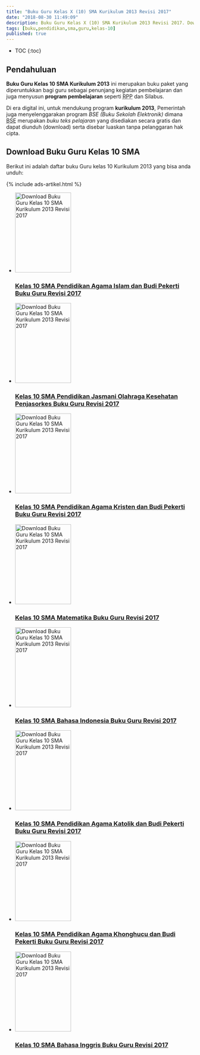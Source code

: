 ```yaml
---
title: "Buku Guru Kelas X (10) SMA Kurikulum 2013 Revisi 2017"
date: "2018-08-30 11:49:09"
description: Buku Guru Kelas X (10) SMA Kurikulum 2013 Revisi 2017. Download/unduh buku Guru Kelas 10 SMA Kurikulum 2013 Revisi 2017.
tags: [buku,pendidikan,sma,guru,kelas-10]
published: true
---
```

* TOC
{:toc}

## Pendahuluan
**Buku Guru Kelas 10 SMA Kurikulum 2013** ini merupakan buku paket yang diperuntukkan bagi guru sebagai penunjang kegiatan pembelajaran dan juga menyusun **program pembelajaran** seperti <abbr title="Rencana Pelaksanaan Pembelajaran">RPP</abbr> dan Silabus. 

Di era digital ini, untuk mendukung program **kurikulum 2013**, Pemerintah juga menyelenggarakan program *BSE (Buku Sekolah Elektronik)* dimana <abbr title="Buku Sekolah Elektronik">BSE</abbr> merupakan *buku teks pelajaran* yang disediakan secara gratis dan dapat diunduh (download) serta disebar luaskan tanpa pelanggaran hak cipta. 



## Download Buku Guru Kelas 10 SMA 
Berikut ini adalah daftar buku Guru kelas 10 Kurikulum 2013 yang bisa anda unduh:

{% include ads-artikel.html %}

<div class="products_box" id="products_box_1">
<ul id="books">
<li><a rel="nofollow" href="http://bsd.pendidikan.id/data/2013/kelas_10sma/guru/Kelas_10_SMA_Pendidikan_Agama_Islam_dan_Budi_Pekerti_Guru_2017.pdf" class="product" id="Kurikulum 2013 SMA Kelas 10 (Guru)"  data-popup="false" data-url="Kelas_10_SMA_Pendidikan_Agama_Islam_dan_Budi_Pekerti_Guru_2017.pdf" title="Kelas 10 SMA Pendidikan Agama Islam dan Budi Pekerti Guru 2017"><img alt="Download Buku Guru Kelas 10 SMA Kurikulum 2013 Revisi 2017" src="https://artipedia.site/img/thumb//Kelas_10_SMA_Pendidikan_Agama_Islam_dan_Budi_Pekerti_Guru_2017-thumb.jpg" width="150" height="215" /><div class="product_title" id="title_1"><h3>Kelas 10 SMA Pendidikan Agama Islam dan Budi Pekerti Buku Guru Revisi 2017</h3></div></a></li><li><a rel="nofollow" href="http://bsd.pendidikan.id/data/2013/kelas_10sma/guru/Kelas_10_SMA_Pendidikan_Jasmani_Olahraga_Kesehatan_Penjasorkes_Guru_2017.pdf" class="product" id="Kurikulum 2013 SMA Kelas 10 (Guru)"  data-popup="false" data-url="Kelas_10_SMA_Pendidikan_Jasmani_Olahraga_Kesehatan_Penjasorkes_Guru_2017.pdf" title="Kelas 10 SMA Pendidikan Jasmani Olahraga Kesehatan Penjasorkes Guru 2017"><img alt="Download Buku Guru Kelas 10 SMA Kurikulum 2013 Revisi 2017" src="https://artipedia.site/img/thumb//Kelas_10_SMA_Pendidikan_Jasmani_Olahraga_Kesehatan_Penjasorkes_Guru_2017-thumb.jpg" width="150" height="215" /><div class="product_title" id="title_1"><h3>Kelas 10 SMA Pendidikan Jasmani Olahraga Kesehatan Penjasorkes Buku Guru Revisi 2017</h3></div></a></li><li><a rel="nofollow" href="http://bsd.pendidikan.id/data/2013/kelas_10sma/guru/Kelas_10_SMA_Pendidikan_Agama_Kristen_dan_Budi_Pekerti_Guru_2017.pdf" class="product" id="Kurikulum 2013 SMA Kelas 10 (Guru)"  data-popup="false" data-url="Kelas_10_SMA_Pendidikan_Agama_Kristen_dan_Budi_Pekerti_Guru_2017.pdf" title="Kelas 10 SMA Pendidikan Agama Kristen dan Budi Pekerti Guru 2017"><img alt="Download Buku Guru Kelas 10 SMA Kurikulum 2013 Revisi 2017" src="https://artipedia.site/img/thumb//Kelas_10_SMA_Pendidikan_Agama_Kristen_dan_Budi_Pekerti_Guru_2017-thumb.jpg" width="150" height="215" /><div class="product_title" id="title_1"><h3>Kelas 10 SMA Pendidikan Agama Kristen dan Budi Pekerti Buku Guru Revisi 2017</h3></div></a></li><li><a rel="nofollow" href="http://bsd.pendidikan.id/data/2013/kelas_10sma/guru/Kelas_10_SMA_Matematika_Guru_2017.pdf" class="product" id="Kurikulum 2013 SMA Kelas 10 (Guru)"  data-popup="false" data-url="Kelas_10_SMA_Matematika_Guru_2017.pdf" title="Kelas 10 SMA Matematika Guru 2017"><img alt="Download Buku Guru Kelas 10 SMA Kurikulum 2013 Revisi 2017" src="https://artipedia.site/img/thumb//Kelas_10_SMA_Matematika_Guru_2017-thumb.jpg" width="150" height="215" /><div class="product_title" id="title_1"><h3>Kelas 10 SMA Matematika Buku Guru Revisi 2017</h3></div></a></li><li><a rel="nofollow" href="http://bsd.pendidikan.id/data/2013/kelas_10sma/guru/Kelas_10_SMA_Bahasa_Indonesia_Guru_2017.pdf" class="product" id="Kurikulum 2013 SMA Kelas 10 (Guru)"  data-popup="false" data-url="Kelas_10_SMA_Bahasa_Indonesia_Guru_2017.pdf" title="Kelas 10 SMA Bahasa Indonesia Guru 2017"><img alt="Download Buku Guru Kelas 10 SMA Kurikulum 2013 Revisi 2017" src="https://artipedia.site/img/thumb//Kelas_10_SMA_Bahasa_Indonesia_Guru_2017-thumb.jpg" width="150" height="215" /><div class="product_title" id="title_1"><h3>Kelas 10 SMA Bahasa Indonesia Buku Guru Revisi 2017</h3></div></a></li><li><a rel="nofollow" href="http://bsd.pendidikan.id/data/2013/kelas_10sma/guru/Kelas_10_SMA_Pendidikan_Agama_Katolik_dan_Budi_Pekerti_Guru_2017.pdf" class="product" id="Kurikulum 2013 SMA Kelas 10 (Guru)"  data-popup="false" data-url="Kelas_10_SMA_Pendidikan_Agama_Katolik_dan_Budi_Pekerti_Guru_2017.pdf" title="Kelas 10 SMA Pendidikan Agama Katolik dan Budi Pekerti Guru 2017"><img alt="Download Buku Guru Kelas 10 SMA Kurikulum 2013 Revisi 2017" src="https://artipedia.site/img/thumb//Kelas_10_SMA_Pendidikan_Agama_Katolik_dan_Budi_Pekerti_Guru_2017-thumb.jpg" width="150" height="215" /><div class="product_title" id="title_1"><h3>Kelas 10 SMA Pendidikan Agama Katolik dan Budi Pekerti Buku Guru Revisi 2017</h3></div></a></li><li><a rel="nofollow" href="http://bsd.pendidikan.id/data/2013/kelas_10sma/guru/Kelas_10_SMA_Pendidikan_Agama_Khonghucu_dan_Budi_Pekerti_Guru_2017.pdf" class="product" id="Kurikulum 2013 SMA Kelas 10 (Guru)"  data-popup="false" data-url="Kelas_10_SMA_Pendidikan_Agama_Khonghucu_dan_Budi_Pekerti_Guru_2017.pdf" title="Kelas 10 SMA Pendidikan Agama Khonghucu dan Budi Pekerti Guru 2017"><img alt="Download Buku Guru Kelas 10 SMA Kurikulum 2013 Revisi 2017" src="https://artipedia.site/img/thumb//Kelas_10_SMA_Pendidikan_Agama_Khonghucu_dan_Budi_Pekerti_Guru_2017-thumb.jpg" width="150" height="215" /><div class="product_title" id="title_1"><h3>Kelas 10 SMA Pendidikan Agama Khonghucu dan Budi Pekerti Buku Guru Revisi 2017</h3></div></a></li><li><a rel="nofollow" href="http://bsd.pendidikan.id/data/2013/kelas_10sma/guru/Kelas_10_SMA_Bahasa_Inggris_Guru_2017.pdf" class="product" id="Kurikulum 2013 SMA Kelas 10 (Guru)"  data-popup="false" data-url="Kelas_10_SMA_Bahasa_Inggris_Guru_2017.pdf" title="Kelas 10 SMA Bahasa Inggris Guru 2017"><img alt="Download Buku Guru Kelas 10 SMA Kurikulum 2013 Revisi 2017" src="https://artipedia.site/img/thumb//Kelas_10_SMA_Bahasa_Inggris_Guru_2017-thumb.jpg" width="150" height="215" /><div class="product_title" id="title_1"><h3>Kelas 10 SMA Bahasa Inggris Buku Guru Revisi 2017</h3></div></a></li>	
	</ul>
						
</div>

